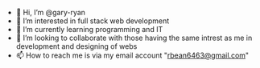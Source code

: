 - 👋 Hi, I’m @gary-ryan
- 👀 I’m interested in full stack web development 
- 🌱 I’m currently learning programming and IT
- 💞️ I’m looking to collaborate with those having the same intrest as me in development and designing of webs
- 📫 How to reach me is via my email account "rbean6463@gmail.com"


<!---
gary-ryan/gary-ryan is a ✨ special ✨ repository because its `README.md` (this file) appears on your GitHub profile.
You can click the Preview link to take a look at your changes.
--->
